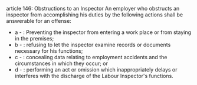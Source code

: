 article 146: Obstructions to an Inspector
An employer who obstructs an inspector from accomplishing his duties by the following actions shall be answerable for an offense:
<ul>
			<li>a - : Preventing the inspector from entering a work place or from staying in the premises;<ul>
			</ul></li>			<li>b - : refusing to let the inspector examine records or documents necessary for his functions;<ul>
			</ul></li>			<li>c - : concealing data relating to employment accidents and the circumstances in which they occur; or<ul>
			</ul></li>			<li>d - : performing an act or omission which inappropriately delays or interferes with the discharge of the Labour Inspector&#39;s functions.<ul>
			</ul></li></ul>